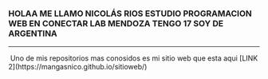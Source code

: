 ### HOLAA ME LLAMO NICOLÁS RIOS ESTUDIO PROGRAMACION WEB EN CONECTAR LAB MENDOZA TENGO 17  SOY DE ARGENTINA 
---
 <img src="https://media.tenor.com/z2aVbmsq7-8AAAAC/desapareciendo-dasaparici%C3%B2n.gif" alt="">
  Uno de mis repositorios mas conosidos es mi sitio web que esta aqui
[LINK 2](https://mangasnico.github.io/sitioweb/) 
